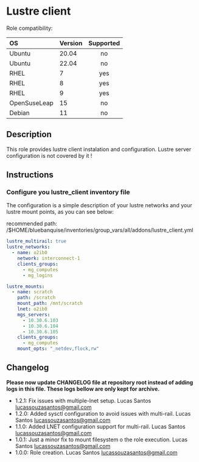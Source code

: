 # Lustre client 

Role compatibility:

|      OS      | Version | Supported |
|:-------------|:--------|:---------:|
| Ubuntu       |   20.04 |    no     |
| Ubuntu       |   22.04 |    no     |
| RHEL         |       7 |    yes    |
| RHEL         |       8 |    yes    |
| RHEL         |       9 |    yes    |
| OpenSuseLeap |      15 |    no     |
| Debian       |      11 |    no     |


## Description

This role provides lustre client instalation and configuration. Lustre server configuration is not covered by it !


## Instructions

### Configure you lustre_client inventory file 

The configuration is a simple description of your lustre networks and your lustre mount points, as you can see below: 

recommended path: /$HOME/bluebanquise/inventories/group_vars/all/addons/lustre_client.yml

```yaml
lustre_multirail: true
lustre_networks:
  - name: o2ib0
    network: interconnect-1
    clients_groups:
      - mg_computes
      - mg_logins

lustre_mounts:
  - name: scratch
    path: /scratch
    mount_path: /mnt/scratch
    lnet: o2ib0
    mgs_servers: 
      - 10.30.6.103
      - 10.30.6.104
      - 10.30.6.105
    clients_groups:
      - mg_computes
    mount_opts: "_netdev,flock,rw"
```

## Changelog

**Please now update CHANGELOG file at repository root instead of adding logs in this file.
These logs bellow are only kept for archive.**

* 1.2.1: Fix issues with multiple-lnet setup. Lucas Santos <lucassouzasantos@gmail.com>
* 1.2.0: Added sysctl configuration to avoid issues with multi-rail. Lucas Santos <lucassouzasantos@gmail.com>
* 1.1.0: Added LNET configuration support for multi-rail. Lucas Santos <lucassouzasantos@gmail.com>
* 1.0.1: Just a minor fix to mount filesystem o the role execution. Lucas Santos <lucassouzasantos@gmail.com>
* 1.0.0: Role creation. Lucas Santos <lucassouzasantos@gmail.com>
